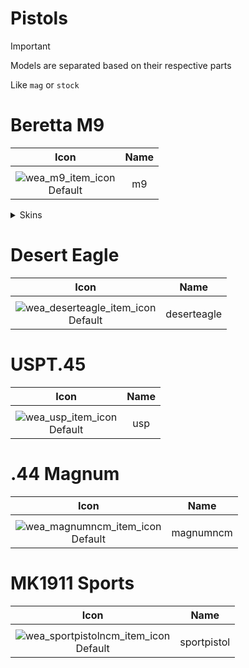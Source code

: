 # Pistols

> [!IMPORTANT]
> Models are separated based on their respective parts
>
> Like `mag` or `stock`


# Beretta M9

| Icon | Name |
| :--: | :--: | 
| | | | | 
![wea_m9_item_icon](https://github.com/user-attachments/assets/fd1f1133-a574-4ab2-aac9-7e1e16be3b5a)<br> Default | m9 | 

<details>
<summary> Skins </summary>

| Icon | Name |
| :--: | :--: |
| | 
| Icon | Name |
![wea_m9navyblue_item_icon](https://github.com/user-attachments/assets/959dee8d-6a36-4ec6-8204-c866656db3e8)<br> navyblue | m9navyblue | 
| Icon | Name |
![wea_m9gold_item_icon](https://github.com/user-attachments/assets/436a5065-4822-476f-a1ff-6362bd3e6426)<br> gold | m9gold | 

</details>

# Desert Eagle

| Icon | Name |
| :--: | :--: | 
| | | | | 
![wea_deserteagle_item_icon](https://github.com/user-attachments/assets/bf9e280b-6beb-4e80-b93b-1d8c53e03eb2)<br> Default | deserteagle | 

# USPT.45

| Icon | Name |
| :--: | :--: | 
| | | | | 
![wea_usp_item_icon](https://github.com/user-attachments/assets/047e5a35-b809-4b8d-a1b2-60aaf52beb8d)<br> Default | usp | 


# .44 Magnum

| Icon | Name |
| :--: | :--: | 
| | | | | 
![wea_magnumncm_item_icon](https://github.com/user-attachments/assets/5749f3fd-7ca3-42ad-9d88-e3cd6f8cee1e)<br> Default | magnumncm | 


# MK1911 Sports

| Icon | Name |
| :--: | :--: | 
| | | | | 
![wea_sportpistolncm_item_icon](https://github.com/user-attachments/assets/81db006e-ab97-491b-b7d4-7c258bc6ddd5)<br> Default | sportpistol | 
